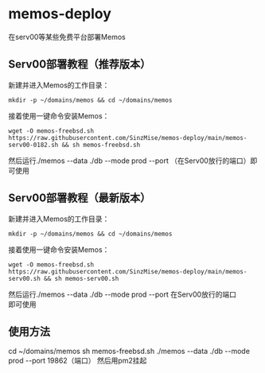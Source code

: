 # memos-deploy
在serv00等某些免费平台部署Memos

## Serv00部署教程（推荐版本）
新建并进入Memos的工作目录：
```
mkdir -p ~/domains/memos && cd ~/domains/memos
```
接着使用一键命令安装Memos：
```
wget -O memos-freebsd.sh https://raw.githubusercontent.com/SinzMise/memos-deploy/main/memos-serv00-0182.sh && sh memos-freebsd.sh
```
然后运行./memos --data ./db --mode prod --port （在Serv00放行的端口）即可使用

## Serv00部署教程（最新版本）
新建并进入Memos的工作目录：
```
mkdir -p ~/domains/memos && cd ~/domains/memos
```
接着使用一键命令安装Memos：
```
wget -O memos-freebsd.sh https://raw.githubusercontent.com/SinzMise/memos-deploy/main/memos-serv00.sh && sh memos-serv00.sh
```
然后运行./memos --data ./db --mode prod --port 在Serv00放行的端口  
即可使用

## 使用方法
cd ~/domains/memos
sh memos-freebsd.sh
./memos --data ./db --mode prod --port 19862（端口）
然后用pm2挂起
